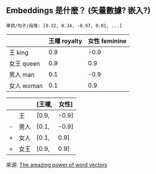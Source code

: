 ## Embeddings 是什麼？ (矢量數據? 嵌入?)

`單詞/句子/段落: [0.22, 0.34, -0.97, 0.01, ...]`

<div flex>

<div mr-2 border v-click>

||王權 royalty|女性 feminine|
| --- | --- | --- |
|王 king|0.9|-0.9|
|女王 queen|0.9|0.9|
|男人 man|0.1|-0.9|
|女人 woman|0.1|0.9|

</div>

<div border v-click>

|||[王權,|女性]|
| --- | --- | --- | --- |
||王|[0.9,|-0.9]|
|-|男人|[0.1,|-0.9]|
|+|女人|[0.1,|0.9]|
|=|女王|[0.9,|0.9]|

</div>
</div>

<div v-click>

來源: [The amazing power of word vectors](https://blog.acolyer.org/2016/04/21/the-amazing-power-of-word-vectors/)

</div>

<!-- qiànrù

一個 embedding 是一個數字數組有很多值，每一個值的值是 -1 (負fù一) 和 1 之間. 在很多不一樣的生活的部分(很多方面)這些數字代表單詞的意思.

說得更簡單些:Embeddings 就像是一種特殊的圖畫(túhuà)。就像一個畫家可以使用顏料和畫筆來創造一幅畫一樣，計算機可以使用一些數字和數學公式來創建一個 embedding。 Embedding 可以被視為一個特殊的代碼，它可以把一些東西（比如單詞或圖像）轉化成數字。這些數字可以讓計算機更好地理解這些東西，並用它們來完成各種任務(rènwù)，比如找到與它們相關的其他東西。

我有一個例子...

(click) 這個例子很簡單我建議你閱讀這篇文章或別的-了解更多.

在我的工具中，我可以使用 embeddings 來查找與問題的意思最相關的文檔部分。

[chinese-word-vectors](https://primer.ai/developer/chinese-word-vectors/)

An array of values between -1 and 1 for that paint the semantic meaning of a word using multiple dimensions

 -->